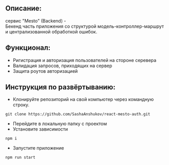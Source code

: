 ## Описание: 
сервис "Mesto" (Backend) -<br />
  Бекенд часть приложения со структурой модель-контроллер-маршрут и централизованной обработкой ошибок. 

## Функционал:

* Ригистрация и авторизация пользователей на стороне серевера
* Валидация запросов, приходящих на сервер
* Защита роутов авторизацией


## Инструкция по развёртыванию:
* Клонируйте репозиторий на свой компьютер через командную строку.
```
git clone https://github.com/SashaAnshukov/react-mesto-auth.git
```
* Перейдите в локальную папку с проектом
* Установите зависимости
```
npm i
```
* Запустите приложение
```
npm run start
```